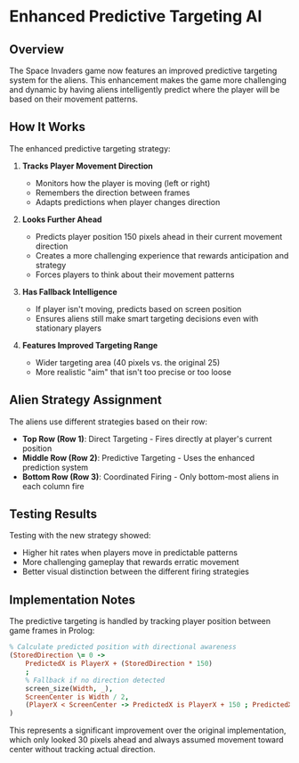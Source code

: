# Enhanced Predictive Targeting AI

## Overview

The Space Invaders game now features an improved predictive targeting system for the aliens. This enhancement makes the game more challenging and dynamic by having aliens intelligently predict where the player will be based on their movement patterns.

## How It Works

The enhanced predictive targeting strategy:

1. **Tracks Player Movement Direction**
   - Monitors how the player is moving (left or right)
   - Remembers the direction between frames
   - Adapts predictions when player changes direction

2. **Looks Further Ahead**
   - Predicts player position 150 pixels ahead in their current movement direction
   - Creates a more challenging experience that rewards anticipation and strategy
   - Forces players to think about their movement patterns

3. **Has Fallback Intelligence**
   - If player isn't moving, predicts based on screen position
   - Ensures aliens still make smart targeting decisions even with stationary players

4. **Features Improved Targeting Range**
   - Wider targeting area (40 pixels vs. the original 25)
   - More realistic "aim" that isn't too precise or too loose

## Alien Strategy Assignment

The aliens use different strategies based on their row:

- **Top Row (Row 1)**: Direct Targeting - Fires directly at player's current position
- **Middle Row (Row 2)**: Predictive Targeting - Uses the enhanced prediction system
- **Bottom Row (Row 3)**: Coordinated Firing - Only bottom-most aliens in each column fire

## Testing Results

Testing with the new strategy showed:
- Higher hit rates when players move in predictable patterns
- More challenging gameplay that rewards erratic movement
- Better visual distinction between the different firing strategies

## Implementation Notes

The predictive targeting is handled by tracking player position between game frames in Prolog:

```prolog
% Calculate predicted position with directional awareness
(StoredDirection \= 0 -> 
    PredictedX is PlayerX + (StoredDirection * 150)
    ;
    % Fallback if no direction detected
    screen_size(Width, _),
    ScreenCenter is Width / 2,
    (PlayerX < ScreenCenter -> PredictedX is PlayerX + 150 ; PredictedX is PlayerX - 150)
)
```

This represents a significant improvement over the original implementation, which only looked 30 pixels ahead and always assumed movement toward center without tracking actual direction. 